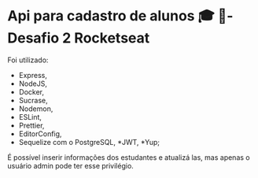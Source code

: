 
# Api para cadastro de alunos 🎓 🚀- Desafio 2 Rocketseat 

Foi utilizado:

* Express,
* NodeJS,
* Docker,
* Sucrase,
* Nodemon,
* ESLint,
* Prettier,
* EditorConfig,
* Sequelize com o PostgreSQL,
*JWT,
*Yup;

É possível inserir informações dos estudantes e atualizá las, mas apenas o usuário admin pode ter esse privilégio.
